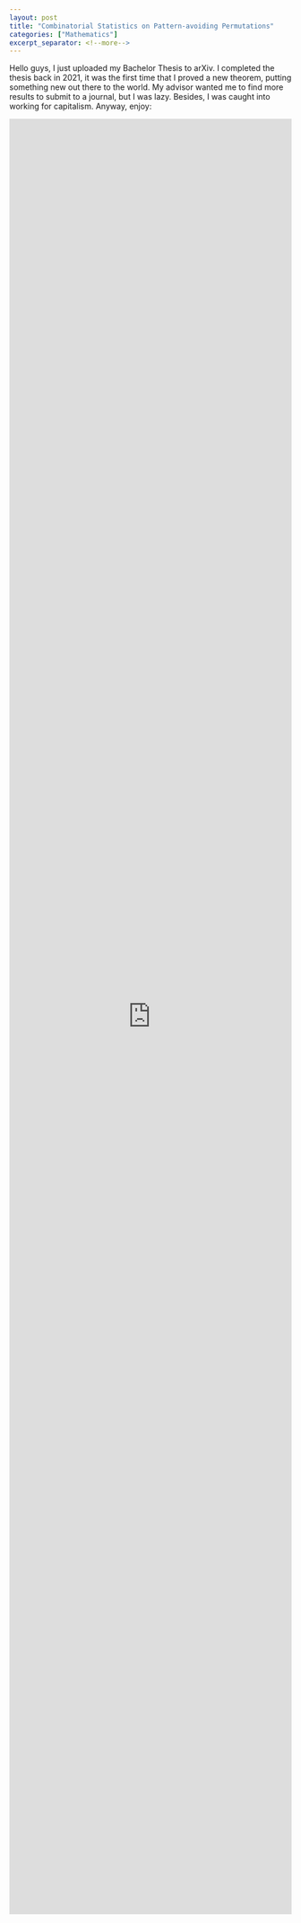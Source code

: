 ```yaml
---
layout: post
title: "Combinatorial Statistics on Pattern-avoiding Permutations"
categories: ["Mathematics"]
excerpt_separator: <!--more-->
---
```


Hello guys, I just uploaded my Bachelor Thesis to arXiv. I completed the thesis back in 2021, it was the first time that I proved a new theorem, putting something new out there to the world. My advisor wanted me to find more results to submit to a journal, but I was lazy. Besides, I was caught into working for capitalism. Anyway, enjoy:

<!--more-->
<script src="/js/main.js"></script>
<iframe src="https://arxiv.org/pdf/2304.04769.pdf" width="100%" onload="resizeIframe(this)" frameBorder="0" style="height:80vh;">
    This browser does not support PDFs. Please download the PDF to view it: <a href="https://arxiv.org/pdf/2304.04769.pdf">Download PDF</a>
</iframe>
